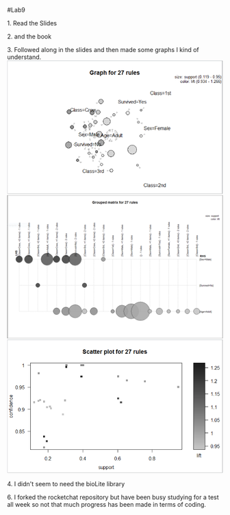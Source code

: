 #Lab9

1\. Read the Slides

2\. and the book 

3\. Followed along in the slides and then made some graphs I kind of understand.
		![Graph1](Lab9Graph1.PNG)
		![Graph2](Lab9Graph2.PNG)
		![Graph3](Lab9Graph3.PNG)

4\. I didn't seem to need the bioLite library

6\. I forked the rocketchat repository but have been busy studying for a test all week
		so not that much progress has been made in terms of coding.
